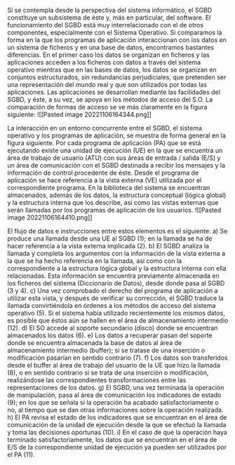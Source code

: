 Si se contempla desde la perspectiva del sistema informático, el SGBD
constituye un subsistema de éste y, más en particular, del software. El
funcionamiento del SGBD está muy interrelacionado con el de otros
componentes, especialmente con el Sistema Operativo.
Si comparamos la forma en la que los programas de aplicación
interaccionan con los datos en un sistema de ficheros y en una base de datos,
encontramos bastantes diferencias. En el primer caso los datos se organizan en
ficheros y las aplicaciones acceden a los ficheros con datos a través del sistema
operativo mientras que en las bases de datos, los datos se organizan en
conjuntos estructurados, sin redundancias perjudiciales, que pretenden ser una
representación del mundo real y que son utilizados por todas las aplicaciones. Las
aplicaciones se desarrollan mediante las facilidades del SGBD, y éste, a su vez, se
apoya en los métodos de acceso del S.O. La comparación de formas de acceso se
ve más claramente en la figura siguiente:
![[Pasted image 20221106164344.png]]

La interacción en un entorno concurrente entre el SGBD, el sistema
operativo y los programas de aplicación, se muestra de forma general en la figura
siguiente. Por cada programa de aplicación (PA) que se está ejecutando existe
una unidad de ejecución (UE) en la que se encuentra un área de trabajo de
usuario (ATU) con sus áreas de entrada / salida (E/S) y un área de comunicación
con el SGBD destinada a recibir los mensajes y la información de control
procedente de éste. Desde el programa de aplicación se hace referencia a la vista
externa (VE) utilizada por el correspondiente programa. En la biblioteca del
sistema se encuentran almacenados, además de los datos, la estructura
conceptual (lógica global) y la estructura interna que los describe, así como las
vistas externas que serán llamadas por los programas de aplicación de los
usuarios.
![[Pasted image 20221106164410.png]]

El flujo de datos e instrucciones entre estos elementos es el siguiente:
a) Se produce una llamada desde una UE al SGBD (1); en la llamada se
ha de hacer referencia a la vista externa implicada (2).
b) El SGBD analiza la llamada y completa los argumentos con la
información de la vista externa a la que se ha hecho referencia en
la llamada, así como con la correspondiente a la estructura lógica
global y la estructura interna con ella relacionadas. Esta
información se encuentra previamente almacenada en los ficheros
del sistema (Diccionario de Datos), desde donde pasa al SGBD (3 y
4).
c) Una vez comprobado el derecho del programa de aplicación a
utilizar esta vista, y después de verificar su corrección, el SGBD
traduce la llamada convirtiéndola en órdenes a los métodos de
acceso del sistema operativo (5). Si el sistema había utilizado
recientemente los mismos datos, es posible que éstos aún se
hallen en el área de almacenamiento intermedio (12).
d) El SO accede al soporte secundario (disco) donde se encuentran
almacenados los datos (6).
e) Los datos a recuperar pasan del soporte donde se encuentra
almacenada la base de datos al área de almacenamiento
intermedio (buffer); si se tratase de una inserción o modificación
pasarían en sentido contrario (7).
f) Los datos son transferidos desde el buffer al área de trabajo del
usuario de la UE que hizo la llamada (8), o en sentido contrario si
se trata de una inserción o modificación, realizándose las
correspondientes transformaciones entre las representaciones de
los datos.
g) El SGBD, una vez terminada la operación de manipulación, pasa al
área de comunicación los indicadores de estado (9); en los que se
señala si la operación ha acabado satisfactoriamente o no, al
tiempo que se dan otras informaciones sobre la operación
realizada.
h) El PA revisa el estado de los indicadores que se encuentran en el
área de comunicación de la unidad de ejecución desde la que se
efectuó la llamada y toma las decisiones oportunas (10).
i) En el caso de que la operación haya terminado satisfactoriamente,
los datos que se encuentran en el área de E/S de la
correspondiente unidad de ejecución ya pueden ser utilizados por
el PA (11).